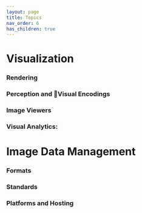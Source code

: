 ```yaml
---
layout: page
title: Topics
nav_order: 6
has_children: true
---
```


# Visualization

### Rendering

### Perception and Visual Encodings

### Image Viewers

### Visual Analytics:

# Image Data Management

### Formats

### Standards

### Platforms and Hosting

